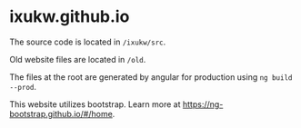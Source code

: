 # ixukw.github.io

The source code is located in `/ixukw/src`.

Old website files are located in `/old`.

The files at the root are generated by angular for production using `ng build --prod`.

This website utilizes bootstrap. Learn more at https://ng-bootstrap.github.io/#/home.
